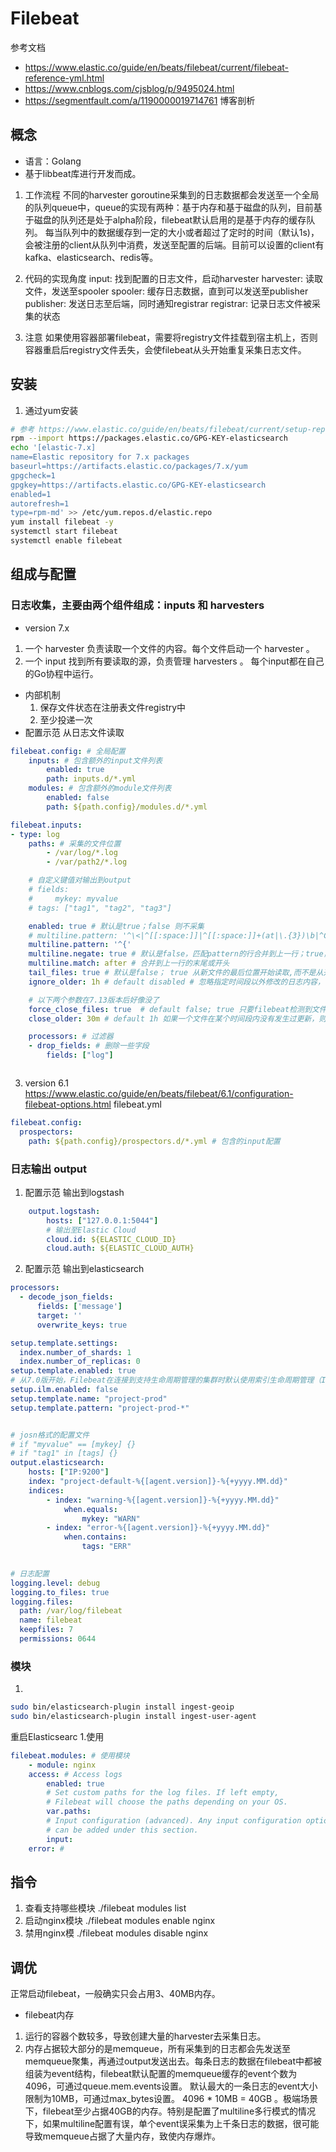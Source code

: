 # Filebeat
参考文档
- https://www.elastic.co/guide/en/beats/filebeat/current/filebeat-reference-yml.html
- https://www.cnblogs.com/cjsblog/p/9495024.html
- https://segmentfault.com/a/1190000019714761 博客剖析

## 概念
- 语言：Golang
- 基于libbeat库进行开发而成。
1. 工作流程
    不同的harvester goroutine采集到的日志数据都会发送至一个全局的队列queue中，queue的实现有两种：基于内存和基于磁盘的队列，目前基于磁盘的队列还是处于alpha阶段，filebeat默认启用的是基于内存的缓存队列。 
    每当队列中的数据缓存到一定的大小或者超过了定时的时间（默认1s)，会被注册的client从队列中消费，发送至配置的后端。目前可以设置的client有kafka、elasticsearch、redis等。
    
2. 代码的实现角度
    input: 找到配置的日志文件，启动harvester
    harvester: 读取文件，发送至spooler
    spooler: 缓存日志数据，直到可以发送至publisher
    publisher: 发送日志至后端，同时通知registrar
    registrar: 记录日志文件被采集的状态

3. 注意
    如果使用容器部署filebeat，需要将registry文件挂载到宿主机上，否则容器重启后registry文件丢失，会使filebeat从头开始重复采集日志文件。

## 安装
1. 通过yum安装
```bash
# 参考 https://www.elastic.co/guide/en/beats/filebeat/current/setup-repositories.html
rpm --import https://packages.elastic.co/GPG-KEY-elasticsearch
echo '[elastic-7.x]
name=Elastic repository for 7.x packages
baseurl=https://artifacts.elastic.co/packages/7.x/yum
gpgcheck=1
gpgkey=https://artifacts.elastic.co/GPG-KEY-elasticsearch
enabled=1
autorefresh=1
type=rpm-md' >> /etc/yum.repos.d/elastic.repo
yum install filebeat -y
systemctl start filebeat
systemctl enable filebeat
```

## 组成与配置
### 日志收集，主要由两个组件组成：inputs 和  harvesters
- version 7.x
1. 一个 harvester 负责读取一个文件的内容。每个文件启动一个 harvester 。
2. 一个 input 找到所有要读取的源，负责管理 harvesters 。 每个input都在自己的Go协程中运行。
- 内部机制
    1. 保存文件状态在注册表文件registry中
    2. 至少投递一次
- 配置示范 从日志文件读取
```yaml
filebeat.config: # 全局配置
    inputs: # 包含额外的input文件列表
        enabled: true
        path: inputs.d/*.yml
    modules: # 包含额外的module文件列表
        enabled: false
        path: ${path.config}/modules.d/*.yml

filebeat.inputs:
- type: log
    paths: # 采集的文件位置
        - /var/log/*.log
        - /var/path2/*.log

    # 自定义键值对输出到output
    # fields:  
    #     mykey: myvalue 
    # tags: ["tag1", "tag2", "tag3"]

    enabled: true # 默认是true；false 则不采集
    # multiline.pattern: '^\<|^[[:space:]]|^[[:space:]]+(at|\.{3})\b|^Caused by:'  # 正则，自定义，“|” 表示可以匹配多种模式
    multiline.pattern: '^{'
    multiline.negate: true # 默认是false，匹配pattern的行合并到上一行；true，不匹配pattern的行合并到上一行
    multiline.match: after # 合并到上一行的末尾或开头
    tail_files: true # 默认是false； true 从新文件的最后位置开始读取,而不是从开头读取新文件
    ignore_older: 1h # default disabled # 忽略指定时间段以外修改的日志内容，例如 2h 或 5m

    # 以下两个参数在7.13版本后好像没了
    force_close_files: true  # default false; true 只要filebeat检测到文件名字发生变化，就会关掉这个handle；可以防止由于文件被删除但句柄还在从而导致磁盘占用空间不被释放
    close_older: 30m # default 1h 如果一个文件在某个时间段内没有发生过更新，则关闭监控的文件handle

    processors: # 过滤器
    - drop_fields: # 删除一些字段
        fields: ["log"]



```

3. version 6.1 https://www.elastic.co/guide/en/beats/filebeat/6.1/configuration-filebeat-options.html
filebeat.yml
```yaml
filebeat.config:
  prospectors:
    path: ${path.config}/prospectors.d/*.yml # 包含的input配置

```


### 日志输出 output
1. 配置示范 输出到logstash
```yaml
    output.logstash:
        hosts: ["127.0.0.1:5044"]
        # 输出至Elastic Cloud
        cloud.id: ${ELASTIC_CLOUD_ID}
        cloud.auth: ${ELASTIC_CLOUD_AUTH}
```

2. 配置示范 输出到elasticsearch
```yaml
processors:
  - decode_json_fields:
      fields: ['message']
      target: ''
      overwrite_keys: true

setup.template.settings:
  index.number_of_shards: 1
  index.number_of_replicas: 0
setup.template.enabled: true
# 从7.0版开始，Filebeat在连接到支持生命周期管理的集群时默认使用索引生命周期管理（ILM）。默认创建的elasticsearch索引生命周期为50GB+30天。 默认值为 auto， auto/true/false
setup.ilm.enabled: false 
setup.template.name: "project-prod"
setup.template.pattern: "project-prod-*"


# josn格式的配置文件
# if "myvalue" == [mykey] {}
# if "tag1" in [tags] {}
output.elasticsearch:
    hosts: ["IP:9200"]
    index: "project-default-%{[agent.version]}-%{+yyyy.MM.dd}"
    indices:
        - index: "warning-%{[agent.version]}-%{+yyyy.MM.dd}"
            when.equals:
                mykey: "WARN"
        - index: "error-%{[agent.version]}-%{+yyyy.MM.dd}"
            when.contains:
                tags: "ERR"
        

# 日志配置
logging.level: debug
logging.to_files: true
logging.files:
  path: /var/log/filebeat
  name: filebeat
  keepfiles: 7
  permissions: 0644

```

### 模块
1. 
```bash
sudo bin/elasticsearch-plugin install ingest-geoip
sudo bin/elasticsearch-plugin install ingest-user-agent
```
重启Elasticsearc
1.使用
```yaml
filebeat.modules: # 使用模块
    - module: nginx
    access: # Access logs
        enabled: true
        # Set custom paths for the log files. If left empty,
        # Filebeat will choose the paths depending on your OS.
        var.paths:
        # Input configuration (advanced). Any input configuration option
        # can be added under this section.
        input:
    error: # 
```

## 指令
1. 查看支持哪些模块
./filebeat modules list
2. 启动nginx模块
./filebeat modules enable nginx
3. 禁用nginx模
./filebeat modules disable nginx

## 调优
正常启动filebeat，一般确实只会占用3、40MB内存。

- filebeat内存
1. 运行的容器个数较多，导致创建大量的harvester去采集日志。
2. 内存占据较大部分的是memqueue，所有采集到的日志都会先发送至memqueue聚集，再通过output发送出去。每条日志的数据在filebeat中都被组装为event结构，filebeat默认配置的memqueue缓存的event个数为4096，可通过queue.mem.events设置。
默认最大的一条日志的event大小限制为10MB，可通过max_bytes设置。
4096 * 10MB = 40GB 。极端场景下，filebeat至少占据40GB的内存。特别是配置了multiline多行模式的情况下，如果multiline配置有误，单个event误采集为上千条日志的数据，很可能导致memqueue占据了大量内存，致使内存爆炸。  